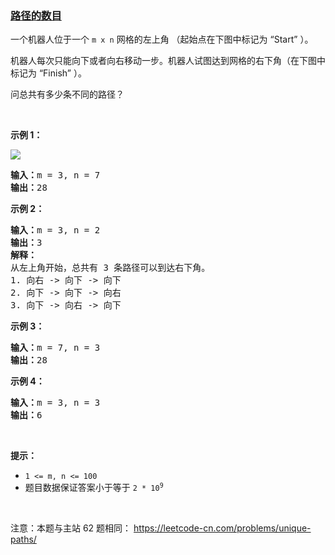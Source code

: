 ### [路径的数目](https://leetcode-cn.com/problems/2AoeFn)

<p>一个机器人位于一个 <code>m x n</code><em>&nbsp;</em>网格的左上角 （起始点在下图中标记为 &ldquo;Start&rdquo; ）。</p>

<p>机器人每次只能向下或者向右移动一步。机器人试图达到网格的右下角（在下图中标记为 &ldquo;Finish&rdquo; ）。</p>

<p>问总共有多少条不同的路径？</p>

<p>&nbsp;</p>

<p><strong>示例 1：</strong></p>

<p><img src="https://assets.leetcode.com/uploads/2018/10/22/robot_maze.png" /></p>

<pre>
<strong>输入：</strong>m = 3, n = 7
<strong>输出：</strong>28</pre>

<p><strong>示例 2：</strong></p>

<pre>
<strong>输入：</strong>m = 3, n = 2
<strong>输出：</strong>3
<strong>解释：</strong>
从左上角开始，总共有 3 条路径可以到达右下角。
1. 向右 -&gt; 向下 -&gt; 向下
2. 向下 -&gt; 向下 -&gt; 向右
3. 向下 -&gt; 向右 -&gt; 向下
</pre>

<p><strong>示例 3：</strong></p>

<pre>
<strong>输入：</strong>m = 7, n = 3
<strong>输出：</strong>28
</pre>

<p><strong>示例 4：</strong></p>

<pre>
<strong>输入：</strong>m = 3, n = 3
<strong>输出：</strong>6</pre>

<p>&nbsp;</p>

<p><strong>提示：</strong></p>

<ul>
	<li><code>1 &lt;= m, n &lt;= 100</code></li>
	<li>题目数据保证答案小于等于 <code>2 * 10<sup>9</sup></code></li>
</ul>

<p>&nbsp;</p>

<p><meta charset="UTF-8" />注意：本题与主站 62&nbsp;题相同：&nbsp;<a href="https://leetcode-cn.com/problems/unique-paths/">https://leetcode-cn.com/problems/unique-paths/</a></p>
